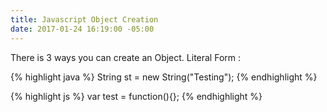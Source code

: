 ```yaml
---
title: Javascript Object Creation
date: 2017-01-24 16:19:00 -05:00
---
```


There is 3 ways you can create an Object.
Literal Form :

{% highlight java %}
String st = new String("Testing");
{% endhighlight %}

{% highlight js %}
var test = function(){};
{% endhighlight %}